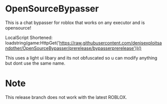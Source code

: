 # OpenSourceBypasser
This is a chat bypasser for roblox that works on any executor and is opensource!

LocalScript Shortened: loadstring(game:HttpGet('https://raw.githubusercontent.com/denisexploitsandother/OpenSourceBypasser/prerelease/bypasserprerelease'))()

This uses a light ui libary and its not obfuscated so u can modify anything 
but dont use the same name.

# Note
This release branch does not work with the latest ROBLOX.
